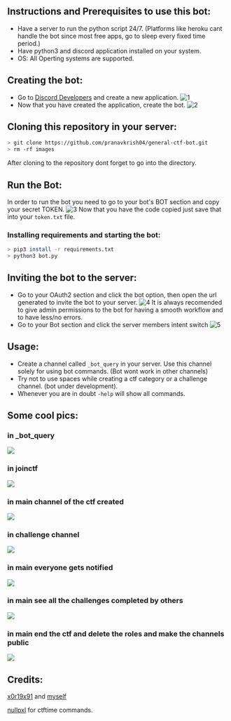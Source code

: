 ## Instructions and Prerequisites to use this bot:
* Have a server to run the python script 24/7. (Platforms like heroku cant handle the bot since most free apps, go to sleep every fixed time period.)
* Have python3 and discord application installed on your system.
* OS: All Operting systems are supported.

## Creating the bot: 
* Go to [Discord Developers](https://discord.com/developers/applications) and create a new application. 
![1](https://github.com/pranavkrish04/general-ctf-bot/blob/main/images/ss1.jpg)
* Now that you have created the application, create the bot.
![2](https://github.com/pranavkrish04/general-ctf-bot/blob/main/images/ss2.jpg)

## Cloning this repository in your server:
```bash
> git clone https://github.com/pranavkrish04/general-ctf-bot.git
> rm -rf images
```
After cloning to the repository dont forget to go into the directory.

## Run the Bot:
In order to run the bot you need to go to your bot's BOT section and copy your secret TOKEN.
![3](https://github.com/pranavkrish04/general-ctf-bot/blob/main/images/ss3.jpg)
Now that you have the code copied just save that into your ``token.txt`` file.

### Installing requirements and starting the bot: 
```bash
> pip3 install -r requirements.txt
> python3 bot.py
```
## Inviting the bot to the server:
* Go to your OAuth2 section and click the bot option, then open the url generated to invite the bot to your server. 
![4](https://github.com/pranavkrish04/general-ctf-bot/blob/main/images/ss4.jpg)
It is always recomended to give admin permissions to the bot for having a smooth workflow and to have less/no errors.
* Go to your Bot section and click the server members intent switch
![5](//github.com/pranavkrish04/general-ctf-bot/blob/main/images/ss5.jpg)

## Usage: 
* Create a channel called ``_bot_query`` in your server. Use this channel solely for using bot commands. (Bot wont work in other channels)
* Try not to use spaces while creating a ctf category or a challenge channel. (bot under development).
* Whenever you are in doubt ``-help`` will show all commands.

## Some cool pics: 
### in _bot_query
![](https://github.com/pranavkrish04/general-ctf-bot/blob/main/images/s1.png)
### in joinctf
![](https://github.com/pranavkrish04/general-ctf-bot/blob/main/images/s2.png)
### in main channel of the ctf created
![](https://github.com/pranavkrish04/general-ctf-bot/blob/main/images/s3.png)
### in challenge channel
![](https://github.com/pranavkrish04/general-ctf-bot/blob/main/images/s4.png)
### in main everyone gets notified
![](https://github.com/pranavkrish04/general-ctf-bot/blob/main/images/s5.png)
### in main see all the challenges completed by others
![](https://github.com/pranavkrish04/general-ctf-bot/blob/main/images/s6.png)
### in main end the ctf and delete the roles and make the channels public
![](https://github.com/pranavkrish04/general-ctf-bot/blob/main/images/s7.png)

## Credits: 
[x0r19x91](https://github.com/x0r19x91) and [myself](https://github.com/pranavkrish04)

[nullpxl](https://github.com/NullPxl) for ctftime commands.
